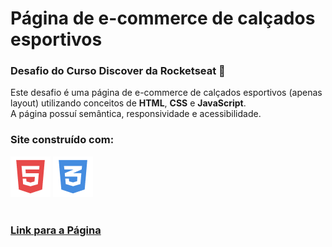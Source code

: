 # Página de e-commerce de calçados esportivos
### Desafio do Curso Discover da Rocketseat 🚀
Este desafio é uma página de e-commerce de calçados esportivos (apenas layout) utilizando conceitos de **HTML**, **CSS** e **JavaScript**. <br/>
A página possuí semântica, responsividade e acessibilidade.

### Site construído com:
<div>
<img src="https://github.com/luca-merighi/luca-merighi/blob/main/GHIcons/html.png?raw=true">
<img src="https://github.com/luca-merighi/luca-merighi/blob/main/GHIcons/css.png?raw=true">
</div>
<br/>

### [Link para a Página](https://luca-merighi.github.io/DesafioDiscover-RocketShoes/ "RocketShoes")
